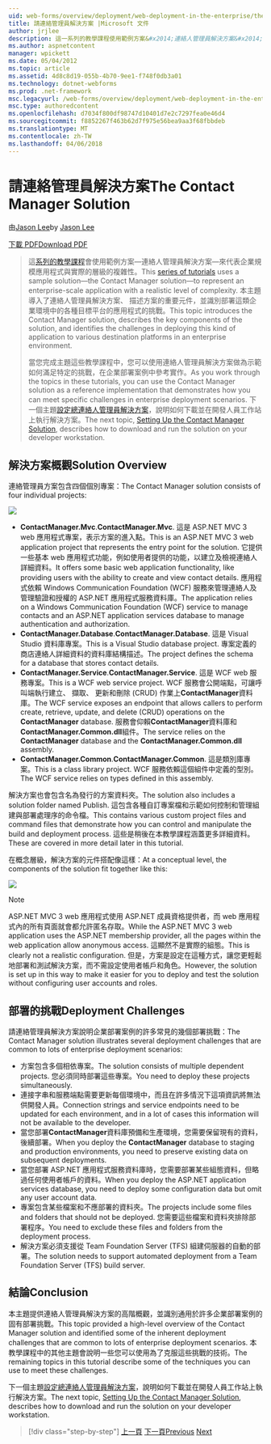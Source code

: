 ```yaml
---
uid: web-forms/overview/deployment/web-deployment-in-the-enterprise/the-contact-manager-solution
title: 請連絡管理員解決方案 |Microsoft 文件
author: jrjlee
description: 這一系列的教學課程使用範例方案&#x2014;連絡人管理員解決方案&#x2014;來表示實際 leve 的企業規模應用程式...
ms.author: aspnetcontent
manager: wpickett
ms.date: 05/04/2012
ms.topic: article
ms.assetid: 4d8c8d19-055b-4b70-9ee1-f748f0db3a01
ms.technology: dotnet-webforms
ms.prod: .net-framework
msc.legacyurl: /web-forms/overview/deployment/web-deployment-in-the-enterprise/the-contact-manager-solution
msc.type: authoredcontent
ms.openlocfilehash: d7034f800df98747d10401d7e2c7297fea0e46d4
ms.sourcegitcommit: f8852267f463b62d7f975e56bea9aa3f68fbbdeb
ms.translationtype: MT
ms.contentlocale: zh-TW
ms.lasthandoff: 04/06/2018
---
```

<a name="the-contact-manager-solution"></a><span data-ttu-id="5002f-103">請連絡管理員解決方案</span><span class="sxs-lookup"><span data-stu-id="5002f-103">The Contact Manager Solution</span></span>
====================
<span data-ttu-id="5002f-104">由[Jason Lee](https://github.com/jrjlee)</span><span class="sxs-lookup"><span data-stu-id="5002f-104">by [Jason Lee](https://github.com/jrjlee)</span></span>

[<span data-ttu-id="5002f-105">下載 PDF</span><span class="sxs-lookup"><span data-stu-id="5002f-105">Download PDF</span></span>](https://msdnshared.blob.core.windows.net/media/MSDNBlogsFS/prod.evol.blogs.msdn.com/CommunityServer.Blogs.Components.WeblogFiles/00/00/00/63/56/8130.DeployingWebAppsInEnterpriseScenarios.pdf)

> <span data-ttu-id="5002f-106">這[系列的教學課程](web-deployment-in-the-enterprise.md)會使用範例方案&#x2014;連絡人管理員解決方案&#x2014;來代表企業規模應用程式與實際的層級的複雜性。</span><span class="sxs-lookup"><span data-stu-id="5002f-106">This [series of tutorials](web-deployment-in-the-enterprise.md) uses a sample solution&#x2014;the Contact Manager solution&#x2014;to represent an enterprise-scale application with a realistic level of complexity.</span></span> <span data-ttu-id="5002f-107">本主題導入了連絡人管理員解決方案、 描述方案的重要元件，並識別部署這類企業環境中的各種目標平台的應用程式的挑戰。</span><span class="sxs-lookup"><span data-stu-id="5002f-107">This topic introduces the Contact Manager solution, describes the key components of the solution, and identifies the challenges in deploying this kind of application to various destination platforms in an enterprise environment.</span></span>
> 
> <span data-ttu-id="5002f-108">當您完成主題這些教學課程中，您可以使用連絡人管理員解決方案做為示範如何滿足特定的挑戰，在企業部署案例中參考實作。</span><span class="sxs-lookup"><span data-stu-id="5002f-108">As you work through the topics in these tutorials, you can use the Contact Manager solution as a reference implementation that demonstrates how you can meet specific challenges in enterprise deployment scenarios.</span></span> <span data-ttu-id="5002f-109">下一個主題[設定總連絡人管理員解決方案](setting-up-the-contact-manager-solution.md)，說明如何下載並在開發人員工作站上執行解決方案。</span><span class="sxs-lookup"><span data-stu-id="5002f-109">The next topic, [Setting Up the Contact Manager Solution](setting-up-the-contact-manager-solution.md), describes how to download and run the solution on your developer workstation.</span></span>


## <a name="solution-overview"></a><span data-ttu-id="5002f-110">解決方案概觀</span><span class="sxs-lookup"><span data-stu-id="5002f-110">Solution Overview</span></span>

<span data-ttu-id="5002f-111">連絡管理員方案包含四個個別專案：</span><span class="sxs-lookup"><span data-stu-id="5002f-111">The Contact Manager solution consists of four individual projects:</span></span>

![](the-contact-manager-solution/_static/image1.png)

- <span data-ttu-id="5002f-112">**ContactManager.Mvc**.</span><span class="sxs-lookup"><span data-stu-id="5002f-112">**ContactManager.Mvc**.</span></span> <span data-ttu-id="5002f-113">這是 ASP.NET MVC 3 web 應用程式專案，表示方案的進入點。</span><span class="sxs-lookup"><span data-stu-id="5002f-113">This is an ASP.NET MVC 3 web application project that represents the entry point for the solution.</span></span> <span data-ttu-id="5002f-114">它提供一些基本 web 應用程式功能，例如使用者提供的功能，以建立及檢視連絡人詳細資料。</span><span class="sxs-lookup"><span data-stu-id="5002f-114">It offers some basic web application functionality, like providing users with the ability to create and view contact details.</span></span> <span data-ttu-id="5002f-115">應用程式依賴 Windows Communication Foundation (WCF) 服務來管理連絡人及管理驗證和授權的 ASP.NET 應用程式服務資料庫。</span><span class="sxs-lookup"><span data-stu-id="5002f-115">The application relies on a Windows Communication Foundation (WCF) service to manage contacts and an ASP.NET application services database to manage authentication and authorization.</span></span>
- <span data-ttu-id="5002f-116">**ContactManager.Database**.</span><span class="sxs-lookup"><span data-stu-id="5002f-116">**ContactManager.Database**.</span></span> <span data-ttu-id="5002f-117">這是 Visual Studio 資料庫專案。</span><span class="sxs-lookup"><span data-stu-id="5002f-117">This is a Visual Studio database project.</span></span> <span data-ttu-id="5002f-118">專案定義的商店連絡人詳細資料的資料庫結構描述。</span><span class="sxs-lookup"><span data-stu-id="5002f-118">The project defines the schema for a database that stores contact details.</span></span>
- <span data-ttu-id="5002f-119">**ContactManager.Service**.</span><span class="sxs-lookup"><span data-stu-id="5002f-119">**ContactManager.Service**.</span></span> <span data-ttu-id="5002f-120">這是 WCF web 服務專案。</span><span class="sxs-lookup"><span data-stu-id="5002f-120">This is a WCF web service project.</span></span> <span data-ttu-id="5002f-121">WCF 服務會公開端點，可讓呼叫端執行建立、 擷取、 更新和刪除 (CRUD) 作業上**ContactManager**資料庫。</span><span class="sxs-lookup"><span data-stu-id="5002f-121">The WCF service exposes an endpoint that allows callers to perform create, retrieve, update, and delete (CRUD) operations on the **ContactManager** database.</span></span> <span data-ttu-id="5002f-122">服務會仰賴**ContactManager**資料庫和**ContactManager.Common.dll**組件。</span><span class="sxs-lookup"><span data-stu-id="5002f-122">The service relies on the **ContactManager** database and the **ContactManager.Common.dll** assembly.</span></span>
- <span data-ttu-id="5002f-123">**ContactManager.Common**.</span><span class="sxs-lookup"><span data-stu-id="5002f-123">**ContactManager.Common**.</span></span> <span data-ttu-id="5002f-124">這是類別庫專案。</span><span class="sxs-lookup"><span data-stu-id="5002f-124">This is a class library project.</span></span> <span data-ttu-id="5002f-125">WCF 服務依賴這個組件中定義的型別。</span><span class="sxs-lookup"><span data-stu-id="5002f-125">The WCF service relies on types defined in this assembly.</span></span>

<span data-ttu-id="5002f-126">解決方案也會包含名為發行的方案資料夾。</span><span class="sxs-lookup"><span data-stu-id="5002f-126">The solution also includes a solution folder named Publish.</span></span> <span data-ttu-id="5002f-127">這包含各種自訂專案檔和示範如何控制和管理組建與部署處理序的命令檔。</span><span class="sxs-lookup"><span data-stu-id="5002f-127">This contains various custom project files and command files that demonstrate how you can control and manipulate the build and deployment process.</span></span> <span data-ttu-id="5002f-128">這些是稍後在本教學課程涵蓋更多詳細資料。</span><span class="sxs-lookup"><span data-stu-id="5002f-128">These are covered in more detail later in this tutorial.</span></span>

<span data-ttu-id="5002f-129">在概念層級，解決方案的元件搭配像這樣：</span><span class="sxs-lookup"><span data-stu-id="5002f-129">At a conceptual level, the components of the solution fit together like this:</span></span>

![](the-contact-manager-solution/_static/image2.png)

> [!NOTE]
> <span data-ttu-id="5002f-130">ASP.NET MVC 3 web 應用程式使用 ASP.NET 成員資格提供者，而 web 應用程式內的所有頁面就會都允許匿名存取。</span><span class="sxs-lookup"><span data-stu-id="5002f-130">While the ASP.NET MVC 3 web application uses the ASP.NET membership provider, all the pages within the web application allow anonymous access.</span></span> <span data-ttu-id="5002f-131">這顯然不是實際的組態。</span><span class="sxs-lookup"><span data-stu-id="5002f-131">This is clearly not a realistic configuration.</span></span> <span data-ttu-id="5002f-132">但是，方案是設定在這種方式，讓您更輕鬆地部署和測試解決方案，而不需設定使用者帳戶和角色。</span><span class="sxs-lookup"><span data-stu-id="5002f-132">However, the solution is set up in this way to make it easier for you to deploy and test the solution without configuring user accounts and roles.</span></span>


## <a name="deployment-challenges"></a><span data-ttu-id="5002f-133">部署的挑戰</span><span class="sxs-lookup"><span data-stu-id="5002f-133">Deployment Challenges</span></span>

<span data-ttu-id="5002f-134">請連絡管理員解決方案說明企業部署案例的許多常見的幾個部署挑戰：</span><span class="sxs-lookup"><span data-stu-id="5002f-134">The Contact Manager solution illustrates several deployment challenges that are common to lots of enterprise deployment scenarios:</span></span>

- <span data-ttu-id="5002f-135">方案包含多個相依專案。</span><span class="sxs-lookup"><span data-stu-id="5002f-135">The solution consists of multiple dependent projects.</span></span> <span data-ttu-id="5002f-136">您必須同時部署這些專案。</span><span class="sxs-lookup"><span data-stu-id="5002f-136">You need to deploy these projects simultaneously.</span></span>
- <span data-ttu-id="5002f-137">連接字串和服務端點需要更新每個環境中，而且在許多情況下這項資訊將無法供開發人員。</span><span class="sxs-lookup"><span data-stu-id="5002f-137">Connection strings and service endpoints need to be updated for each environment, and in a lot of cases this information will not be available to the developer.</span></span>
- <span data-ttu-id="5002f-138">當您部署**ContactManager**資料庫預備和生產環境，您需要保留現有的資料，後續部署。</span><span class="sxs-lookup"><span data-stu-id="5002f-138">When you deploy the **ContactManager** database to staging and production environments, you need to preserve existing data on subsequent deployments.</span></span>
- <span data-ttu-id="5002f-139">當您部署 ASP.NET 應用程式服務資料庫時，您需要部署某些組態資料，但略過任何使用者帳戶的資料。</span><span class="sxs-lookup"><span data-stu-id="5002f-139">When you deploy the ASP.NET application services database, you need to deploy some configuration data but omit any user account data.</span></span>
- <span data-ttu-id="5002f-140">專案包含某些檔案和不應部署的資料夾。</span><span class="sxs-lookup"><span data-stu-id="5002f-140">The projects include some files and folders that should not be deployed.</span></span> <span data-ttu-id="5002f-141">您需要這些檔案和資料夾排除部署程序。</span><span class="sxs-lookup"><span data-stu-id="5002f-141">You need to exclude these files and folders from the deployment process.</span></span>
- <span data-ttu-id="5002f-142">解決方案必須支援從 Team Foundation Server (TFS) 組建伺服器的自動的部署。</span><span class="sxs-lookup"><span data-stu-id="5002f-142">The solution needs to support automated deployment from a Team Foundation Server (TFS) build server.</span></span>

## <a name="conclusion"></a><span data-ttu-id="5002f-143">結論</span><span class="sxs-lookup"><span data-stu-id="5002f-143">Conclusion</span></span>

<span data-ttu-id="5002f-144">本主題提供連絡人管理員解決方案的高階概觀，並識別通用於許多企業部署案例的固有部署挑戰。</span><span class="sxs-lookup"><span data-stu-id="5002f-144">This topic provided a high-level overview of the Contact Manager solution and identified some of the inherent deployment challenges that are common to lots of enterprise deployment scenarios.</span></span> <span data-ttu-id="5002f-145">本教學課程中的其他主題會說明一些您可以使用為了克服這些挑戰的技術。</span><span class="sxs-lookup"><span data-stu-id="5002f-145">The remaining topics in this tutorial describe some of the techniques you can use to meet these challenges.</span></span>

<span data-ttu-id="5002f-146">下一個主題[設定總連絡人管理員解決方案](setting-up-the-contact-manager-solution.md)，說明如何下載並在開發人員工作站上執行解決方案。</span><span class="sxs-lookup"><span data-stu-id="5002f-146">The next topic, [Setting Up the Contact Manager Solution](setting-up-the-contact-manager-solution.md), describes how to download and run the solution on your developer workstation.</span></span>

> [!div class="step-by-step"]
> <span data-ttu-id="5002f-147">[上一頁](web-deployment-in-the-enterprise.md)
> [下一頁](setting-up-the-contact-manager-solution.md)</span><span class="sxs-lookup"><span data-stu-id="5002f-147">[Previous](web-deployment-in-the-enterprise.md)
[Next](setting-up-the-contact-manager-solution.md)</span></span>

